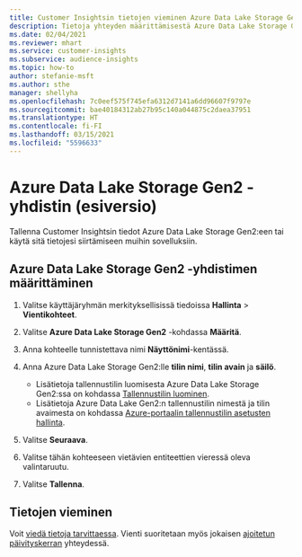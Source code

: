 ```yaml
---
title: Customer Insightsin tietojen vieminen Azure Data Lake Storage Gen2:een
description: Tietoja yhteyden määrittämisestä Azure Data Lake Storage Gen2:een.
ms.date: 02/04/2021
ms.reviewer: mhart
ms.service: customer-insights
ms.subservice: audience-insights
ms.topic: how-to
author: stefanie-msft
ms.author: sthe
manager: shellyha
ms.openlocfilehash: 7c0eef575f745efa6312d7141a6dd96607f9797e
ms.sourcegitcommit: bae40184312ab27b95c140a044875c2daea37951
ms.translationtype: HT
ms.contentlocale: fi-FI
ms.lasthandoff: 03/15/2021
ms.locfileid: "5596633"
---
```

# <a name="connector-for-azure-data-lake-storage-gen2-preview"></a>Azure Data Lake Storage Gen2 -yhdistin (esiversio)

Tallenna Customer Insightsin tiedot Azure Data Lake Storage Gen2:een tai käytä sitä tietojesi siirtämiseen muihin sovelluksiin.

## <a name="configure-the-connector-for-azure-data-lake-storage-gen2"></a>Azure Data Lake Storage Gen2 -yhdistimen määrittäminen

1. Valitse käyttäjäryhmän merkityksellisissä tiedoissa **Hallinta** > **Vientikohteet**.

1. Valitse **Azure Data Lake Storage Gen2** -kohdassa **Määritä**.

1. Anna kohteelle tunnistettava nimi **Näyttönimi**-kentässä.

1. Anna Azure Data Lake Storage Gen2:lle **tilin nimi**, **tilin avain** ja **säilö**.
    - Lisätietoja tallennustilin luomisesta Azure Data Lake Storage Gen2:ssa on kohdassa [Tallennustilin luominen](/azure/storage/blobs/create-data-lake-storage-account). 
    - Lisätietoja Azure Data Lake Gen2:n tallennustilin nimestä ja tilin avaimesta on kohdassa [Azure-portaalin tallennustilin asetusten hallinta](/azure/storage/common/storage-account-manage).

1. Valitse **Seuraava**.

1. Valitse tähän kohteeseen vietävien entiteettien vieressä oleva valintaruutu.

1. Valitse **Tallenna**.

## <a name="export-the-data"></a>Tietojen vieminen

Voit [viedä tietoja tarvittaessa](export-destinations.md#export-data-on-demand). Vienti suoritetaan myös jokaisen [ajoitetun päivityskerran](system.md#schedule-tab) yhteydessä.